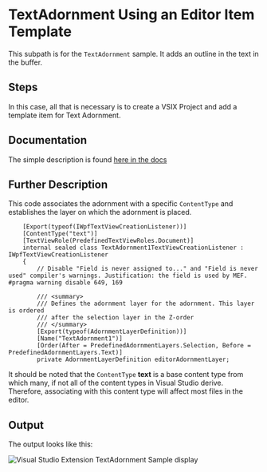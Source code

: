 # TextAdornment Using an Editor Item Template
This subpath is for the ```TextAdornment``` sample.  It adds an outline in the text in the buffer.

## Steps
In this case, all that is necessary is to create a VSIX Project and add a template item for Text Adornment.

## Documentation
The simple description is found [here in the docs](https://docs.microsoft.com/en-us/visualstudio/extensibility/creating-an-extension-with-an-editor-item-template?view=vs-2019#create-a-text-relative-adornment-extension)

## Further Description
This code associates the adornment with a specific `ContentType` and establishes the layer on which the adornment is placed.
```Csharp
    [Export(typeof(IWpfTextViewCreationListener))]
    [ContentType("text")]
    [TextViewRole(PredefinedTextViewRoles.Document)]
    internal sealed class TextAdornment1TextViewCreationListener : IWpfTextViewCreationListener
    {
        // Disable "Field is never assigned to..." and "Field is never used" compiler's warnings. Justification: the field is used by MEF.
#pragma warning disable 649, 169

        /// <summary>
        /// Defines the adornment layer for the adornment. This layer is ordered
        /// after the selection layer in the Z-order
        /// </summary>
        [Export(typeof(AdornmentLayerDefinition))]
        [Name("TextAdornment1")]
        [Order(After = PredefinedAdornmentLayers.Selection, Before = PredefinedAdornmentLayers.Text)]
        private AdornmentLayerDefinition editorAdornmentLayer;
```

It should be noted that the `ContentType` **text**  is a base content type from which many, if not all of the content types in Visual Studio derive.
Therefore, associating with this content type will affect most files in the editor.

## Output
The output looks like this:

![Visual Studio Extension TextAdornment Sample display](https://user-images.githubusercontent.com/7321962/100616876-a3c52900-3311-11eb-96b4-37767209993b.jpg)
